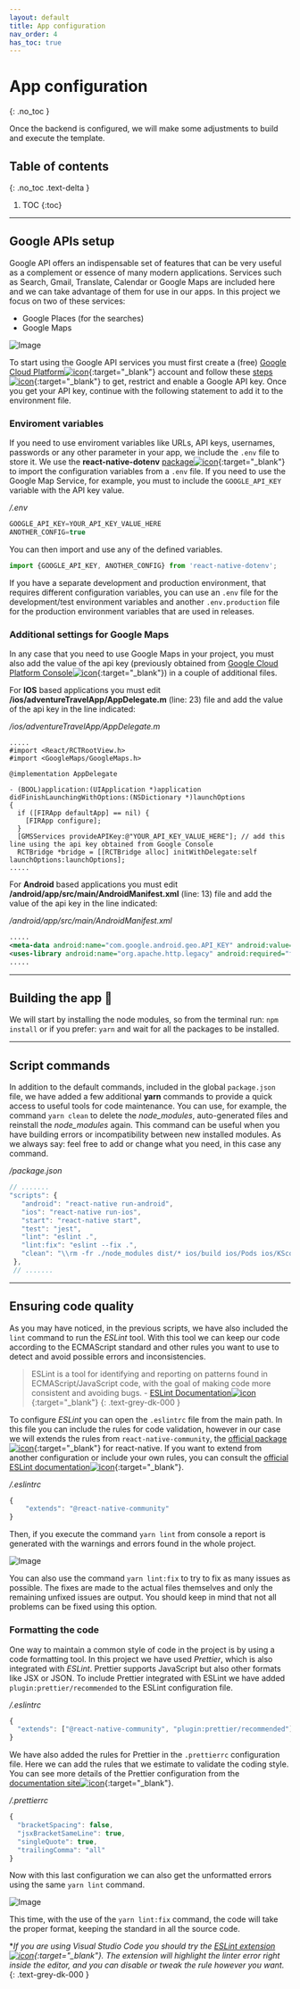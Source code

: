 ```yaml
---
layout: default
title: App configuration
nav_order: 4
has_toc: true
---
```

# App configuration
{: .no_toc }

Once the backend is configured, we will make some adjustments to build and execute the template.

## Table of contents
{: .no_toc .text-delta }

1. TOC
{:toc}

---
## Google APIs setup

Google API offers an indispensable set of features that can be very useful as a complement or essence of many modern applications. Services such as Search, Gmail, Translate, Calendar or Google Maps are included here and we can take advantage of them for use in our apps. In this project we focus on two of these services:

* Google Places (for the searches)
* Google Maps

![Image](/images/goople_apis.png)

To start using the Google API services you must first create a (free) [Google Cloud Platform![icon](/images/ext-link.png)](https://console.cloud.google.com){:target="_blank"} account and follow these [steps![icon](/images/ext-link.png)](https://developers.google.com/maps/documentation/embed/get-api-key){:target="_blank"} to get, restrict and enable a Google API key. Once you get your API key, continue with the following statement to add it to the environment file.

### Enviroment variables

If you need to use enviroment variables like URLs, API keys, usernames, passwords or any other parameter in your app, we include the `.env` file to store it. We use the **react-native-dotenv** [package![icon](/images/ext-link.png)](https://www.npmjs.com/package/react-native-dotenv){:target="_blank"} to import the configuration variables from a `.env` file. If you need to use the Google Map Service, for example, you must to include the `GOOGLE_API_KEY` variable with the API key value.

_/.env_
``` js
GOOGLE_API_KEY=YOUR_API_KEY_VALUE_HERE
ANOTHER_CONFIG=true
```
You can then import and use any of the defined variables.
``` js
import {GOOGLE_API_KEY, ANOTHER_CONFIG} from 'react-native-dotenv';
```
If you have a separate development and production environment, that requires different configuration variables, you can use an `.env` file for the development/test environment variables and another `.env.production` file for the production environment variables that are used in releases.

### Additional settings for Google Maps

In any case that you need to use Google Maps in your project, you must also add the value of the api key (previously obtained from [Google Cloud Platform Console![icon](/images/ext-link.png)](https://developers.google.com/maps/documentation/embed/get-api-key){:target="_blank"}) in a couple of additional files.

For **IOS** based applications you must edit **/ios/adventureTravelApp/AppDelegate.m** (line: 23) file and add the value of the api key in the line indicated:

_/ios/adventureTravelApp/AppDelegate.m_

``` objc
.....
#import <React/RCTRootView.h>
#import <GoogleMaps/GoogleMaps.h>

@implementation AppDelegate

- (BOOL)application:(UIApplication *)application didFinishLaunchingWithOptions:(NSDictionary *)launchOptions
{
  if ([FIRApp defaultApp] == nil) {
    [FIRApp configure];
  }
  [GMSServices provideAPIKey:@"YOUR_API_KEY_VALUE_HERE"]; // add this line using the api key obtained from Google Console
  RCTBridge *bridge = [[RCTBridge alloc] initWithDelegate:self launchOptions:launchOptions];
.....
```

For **Android** based applications you must edit **/android/app/src/main/AndroidManifest.xml** (line: 13) file and add the value of the api key in the line indicated:

_/android/app/src/main/AndroidManifest.xml_

``` xml
.....
<meta-data android:name="com.google.android.geo.API_KEY" android:value="YOUR_API_KEY_VALUE_HERE"/>
<uses-library android:name="org.apache.http.legacy" android:required="false"/>
.....
```

---
## Building the app 🚀

We will start by installing the node modules, so from the terminal run: `npm install` or if you prefer: `yarn` and wait for all the packages to be installed.

<!-- For iOS environment lets install the pod files, from terminal access to project folder: `cd ios` and then run: `pod install`. Luego retrocede a la carpeta principal (`cd ..`) y ejecuta: `yarn ios` para correr el proyecto por primera vez. Nota que aun hay otras configuraciones que hacer, pero vale la pena validar que el proyecto está abriendo correctamente. -->

---
## Script commands

In addition to the default commands, included in the global `package.json` file, we have added a few additional **yarn** commands to provide a quick access to useful tools for code maintenance. You can use, for example, the command `yarn clean` to delete the *node_modules*, auto-generated files and reinstall the *node_modules* again. This command can be useful when you have building errors or incompatibility between new installed modules. As we always say: feel free to add or change what you need, in this case any command.

_/package.json_
 ```js
 // .......
 "scripts": {
    "android": "react-native run-android",
    "ios": "react-native run-ios",
    "start": "react-native start",
    "test": "jest",
    "lint": "eslint .",
    "lint:fix": "eslint --fix .",
    "clean": "\\rm -fr ./node_modules dist/* ios/build ios/Pods ios/KScoreApp.xcarchive android/build android/app/build public/js public/assets && yarn"
  },
  // .......
 ```

---
## Ensuring code quality

As you may have noticed, in the previous scripts, we have also included the `lint` command to run the *ESLint* tool. With this tool we can keep our code according to the ECMAScript standard and other rules you want to use to detect and avoid possible errors and inconsistencies.

> ESLint is a tool for identifying and reporting on patterns found in ECMAScript/JavaScript code, with the goal of making code more consistent and avoiding bugs. - [ESLint Documentation![icon](/images/ext-link.png)](https://eslint.org/docs/user-guide/getting-started){:target="_blank"}
{: .text-grey-dk-000 }

To configure *ESLint* you can open the `.eslintrc` file from the main path. In this file you can include the rules for code validation, however in our case we will extends the rules from `react-native-community`, the [official package![icon](/images/ext-link.png)](https://github.com/facebook/react-native/tree/master/packages/eslint-config-react-native-community#readme){:target="_blank"} for react-native. If you want to extend from another configuration or include your own rules, you can consult the [official ESLint documentation![icon](/images/ext-link.png)](https://eslint.org/docs/user-guide/getting-started){:target="_blank"}.

_/.eslintrc_
```js
{
    "extends": "@react-native-community"
}
```
Then, if you execute the command `yarn lint` from console a report is generated with the warnings and errors found in the whole project.

![Image](/images/eslint_terminal.png)

You can also use the command `yarn lint:fix` to try to fix as many issues as possible. The fixes are made to the actual files themselves and only the remaining unfixed issues are output. You should keep in mind that not all problems can be fixed using this option.

### Formatting the code

One way to maintain a common style of code in the project is by using a code formatting tool. In this project we have used *Prettier*, which is also integrated with *ESLint*. Prettier supports JavaScript but also other formats like JSX or JSON. To include Prettier integrated with ESLint we have added `plugin:prettier/recommended` to the ESLint configuration file.

_/.eslintrc_
```js
{
  "extends": ["@react-native-community", "plugin:prettier/recommended"]
}
```

We have also added the rules for Prettier in the `.prettierrc` configuration file. Here we can add the rules that we estimate to validate the coding style. You can see more details of the Prettier configuration from the [documentation site![icon](/images/ext-link.png)](https://prettier.io/docs/en/configuration.html){:target="_blank"}.

*/.prettierrc*
```js
{
  "bracketSpacing": false,
  "jsxBracketSameLine": true,
  "singleQuote": true,
  "trailingComma": "all"
}
```

Now with this last configuration we can also get the unformatted errors using the same `yarn lint` command.

![Image](/images/eslint_terminal1.png)

This time, with the use of the `yarn lint:fix` command, the code will take the proper format, keeping the standard in all the source code.

**If you are using Visual Studio Code you should try the [ESLint extension![icon](/images/ext-link.png)](https://marketplace.visualstudio.com/items?itemName=dbaeumer.vscode-eslint){:target="_blank"}. The extension will highlight the linter error right inside the editor, and you can disable or tweak the rule however you want.*
{: .text-grey-dk-000 }